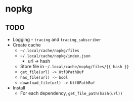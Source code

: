 # nopkg

## TODO

- Logging - `tracing` and `tracing_subscriber`
- Create cache
  - `~/.local/cache/nopkg/files`
  - `~/.local/cache/nopkg/index.json`
    - url -> hash
  - Store file in `~/.local/cache/nopkg/files/{{ hash }}`
  - `get_file(url) -> Utf8PathBuf`
  - `has_file(url) -> bool`
  - `download_file(url) -> Utf8PathBuf`
- Install
  - For each dependency, `get_file_path(hash(url))`
